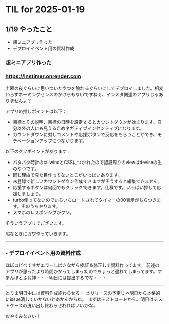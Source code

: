 # TIL for 2025-01-19
## 1/19 やったこと

- 超ミニアプリ作った
- デプロイイベント用の資料作成


### 超ミニアプリ作った

### https://instimer.onrender.com

土曜の夜ぐらいに思いついたやつを触れるぐらいにしてデプロイしました。相変わらずネーミングセンスのかけらもないですねぇ、インスタ関連のアプリじゃありませんよ？

アプリの推しポイントは以下：
- 目標とその説明、目標の日時を設定するとカウントダウンが始まります。自分以外の人にも見えるためネガティブインセンティブになります。
- カウントダウンに対しコメントや応援ボタンで反応をもらうことができ、モチベーションアップにつながります。

以下のクソポイントがあります：
- パタパタ時計のtailwindとCSSにつかれたので認証周りのviewはdeviseの生のやつです。
- 同じ理由で見た目作ってないとこがいっぱいあります。
- 未登録で新しいカウントダウン作成できますがそうすると編集できません。
- 応援するボタンは何回でもクリックできます。仕様です。いっぱい押して応援しましょう。
- turbo使ってないのでいちいちロードされてタイマーの00表示がちらつきます。そのうちやります。
- スマホのレスポンシブがクソ。

そういうアプリでございます。

暇なときにガワ作っていきます。


---

### - デプロイイベント用の資料作成

ほぼコピペですがエラーしばきながら検証＆修正して資料作ってます。
前述のアプリが思ったより時間かかってしまったのでちょっと遅れてしまってます。すまんぼとふね神・・・明日には提出するでな・・・


---

とりま明日中には資料作成終わらせる！
本リリースの予定じゃ明日から本格的にissue潰していかないとあかんからね。
まずはテストコードから。明日はテストケースの洗い出し終わらせれればいいかな。

おやすみなさい！
